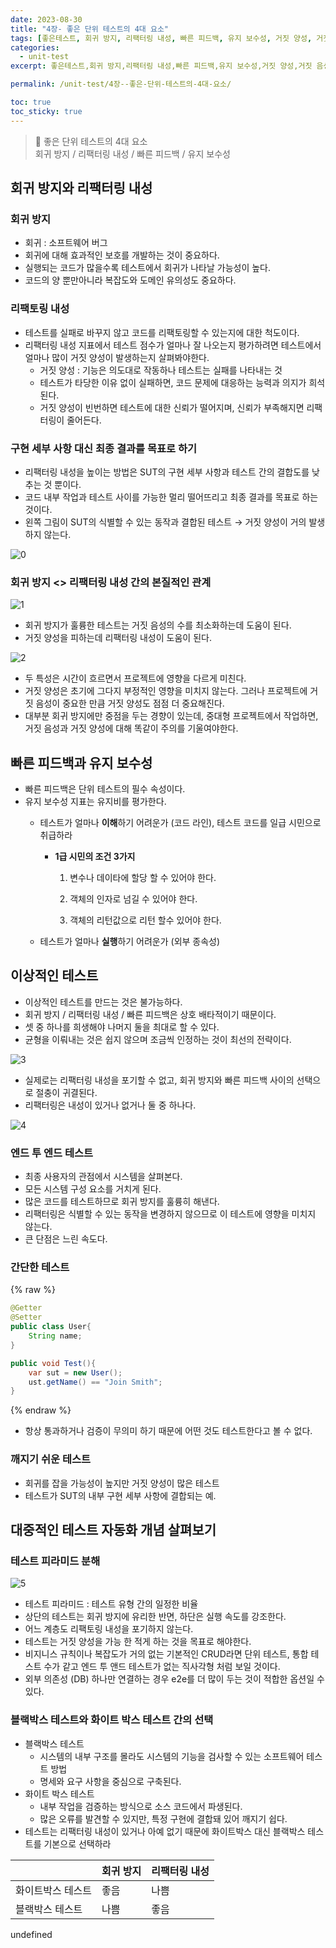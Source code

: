 ```yaml
---
date: 2023-08-30
title: "4장- 좋은 단위 테스트의 4대 요소"
tags: [좋은테스트, 회귀 방지, 리팩터링 내성, 빠른 피드백, 유지 보수성, 거짓 양성, 거짓 음성, 블랙박스 테스트, ]
categories:
  - unit-test
excerpt: 좋은테스트,회귀 방지,리팩터링 내성,빠른 피드백,유지 보수성,거짓 양성,거짓 음성,블랙박스 테스트

permalink: /unit-test/4장--좋은-단위-테스트의-4대-요소/

toc: true
toc_sticky: true
---
```



> 📌 좋은 단위 테스트의 4대 요소  
> 회귀 방지 / 리팩터링 내성 / 빠른 피드백 / 유지 보수성


## 회귀 방지와 리팩터링 내성


### 회귀 방지

- 회귀 : 소프트웨어 버그
- 회귀에 대해 효과적인 보호를 개발하는 것이 중요하다.
- 실행되는 코드가 많을수록 테스트에서 회귀가 나타날 가능성이 높다.
- 코드의 양 뿐만아니라 복잡도와 도메인 유의성도 중요하다.

### 리팩토링 내성

- 테스트를 실패로 바꾸지 않고 코드를 리팩토링할 수 있는지에 대한 척도이다.
- 리팩터링 내성 지표에서 테스트 점수가 얼마나 잘 나오는지 평가하려면 테스트에서 얼마나 많이 거짓 양성이 발생하는지 살펴봐야한다.
	- 거짓 양성 : 기능은 의도대로 작동하나 테스트는 실패를 나타내는 것
	- 테스트가 타당한 이유 없이 실패하면, 코드 문제에 대응하는 능력과 의지가 희석된다.
	- 거짓 양성이 빈번하면 테스트에 대한 신뢰가 떨어지며, 신뢰가 부족해지면 리팩터링이 줄어든다.

### 구현 세부 사항 대신 최종 결과를 목표로 하기

- 리팩터링 내성을 높이는 방법은 SUT의 구현 세부 사항과 테스트 간의 결합도를 낮추는 것 뿐이다.
- 코드 내부 작업과 테스트 사이를 가능한 멀리 떨어뜨리고 최종 결과를 목표로 하는 것이다.
- 왼쪽 그림이 SUT의 식별할 수 있는 동작과 결합된 테스트 → 거짓 양성이 거의 발생하지 않는다.

![0](/assets/img/2023-08-30-4장--좋은-단위-테스트의-4대-요소.md/0.png)


### 회귀 방지 <> 리팩터링 내성 간의 본질적인 관계


![1](/assets/img/2023-08-30-4장--좋은-단위-테스트의-4대-요소.md/1.png)

- 회귀 방지가 훌륭한 테스트는 거짓 음성의 수를 최소화하는데 도움이 된다.
- 거짓 양성을 피하는데 리팩터링 내성이 도움이 된다.

![2](/assets/img/2023-08-30-4장--좋은-단위-테스트의-4대-요소.md/2.png)

- 두 특성은 시간이 흐르면서 프로젝트에 영향을 다르게 미친다.
- 거짓 양성은 초기에 그다지 부정적인 영향을 미치지 않는다. 그러나 프로젝트에 거짓 음성이 중요한 만큼 거짓 양성도 점점 더 중요해진다.
- 대부분 회귀 방지에만 중점을 두는 경향이 있는데, 중대형 프로젝트에서 작업하면, 거짓 음성과 거짓 양성에 대해 똑같이 주의를 기울여야한다.

## 빠른 피드백과 유지 보수성

- 빠른 피드백은 단위 테스트의 필수 속성이다.
- 유지 보수성 지표는 유지비를 평가한다.
	- 테스트가 얼마나 **이해**하기 어려운가 (코드 라인), 테스트 코드를 일급 시민으로 취급하라
		- **1급 시민의 조건 3가지**

			1. 변수나 데이타에 할당 할 수 있어야 한다.


			2. 객체의 인자로 넘길 수 있어야 한다.


			3. 객체의 리턴값으로 리턴 할수 있어야 한다.

	- 테스트가 얼마나 **실행**하기 어려운가 (외부 종속성)

## 이상적인 테스트

- 이상적인 테스트를 만드는 것은 불가능하다.
- 회귀 방지 / 리팩터링 내성 / 빠른 피드백은 상호 배타적이기 때문이다.
- 셋 중 하나를 희생해야 나머지 둘을 최대로 할 수 있다.
- 균형을 이뤄내는 것은 쉽지 않으며 조금씩 인정하는 것이 최선의 전략이다.

![3](/assets/img/2023-08-30-4장--좋은-단위-테스트의-4대-요소.md/3.png)

- 실제로는 리팩터링 내성을 포기할 수 없고, 회귀 방지와 빠른 피드백 사이의 선택으로 절충이 귀결된다.
- 리팩터링은 내성이 있거나 없거나 둘 중 하나다.

![4](/assets/img/2023-08-30-4장--좋은-단위-테스트의-4대-요소.md/4.png)


### 엔드 투 엔드 테스트

- 최종 사용자의 관점에서 시스템을 살펴본다.
- 모든 시스템 구성 요소를 거치게 된다.
- 많은 코드를 테스트하므로 회귀 방지를 훌륭히 해낸다.
- 리팩터링은 식별할 수 있는 동작을 변경하지 않으므로 이 테스트에 영향을 미치지 않는다.
- 큰 단점은 느린 속도다.

### 간단한 테스트
{% raw %}

```java
@Getter
@Setter
public class User{
	String name;
}

public void Test(){
	var sut = new User();
	ust.getName() == "Join Smith";
}
```
{% endraw %}

- 항상 통과하거나 검증이 무의미 하기 때문에 어떤 것도 테스트한다고 볼 수 없다.

### 깨지기 쉬운 테스트

- 회귀를 잡을 가능성이 높지만 거짓 양성이 많은 테스트
- 테스트가 SUT의 내부 구현 세부 사항에 결합되는 예.

## 대중적인 테스트 자동화 개념  살펴보기


### 테스트 피라미드 분해


![5](/assets/img/2023-08-30-4장--좋은-단위-테스트의-4대-요소.md/5.png)

- 테스트 피라미드 : 테스트 유형 간의 일정한 비율
- 상단의 테스트는 회귀 방지에 유리한 반면, 하단은 실행 속도를 강조한다.
- 어느 계층도 리팩토링 내성을 포기하지 않는다.
- 테스트는 거짓 양성을 가능 한 적게 하는 것을 목표로 해야한다.
- 비지니스 규칙이나 복잡도가 거의 없는 기본적인 CRUD라면 단위 테스트, 통합 테스트 수가 같고 엔드 투 앤드 테스트가 없는 직사각형 처럼 보일 것이다.
- 외부 의존성 (DB) 하나만 연결하는 경우 e2e를 더 많이 두는 것이 적합한 옵션일 수 있다.

### 블랙박스 테스트와 화이트 박스 테스트 간의 선택

- 블랙박스 테스트
	- 시스템의 내부 구조를 몰라도 시스템의 기능을 검사할 수 있는 소프트웨어 테스트 방법
	- 명세와 요구 사항을 중심으로 구축된다.
- 화이트 박스 테스트
	- 내부 작업을 검증하는 방식으로 소스 코드에서 파생된다.
	- 많은 오류를 발견할 수 있지만, 특정 구현에 결합돼 있어 깨지기 쉽다.
- 테스트는 리팩터링 내성이 있거나 아예 없기 때문에 화이트박스 대신 블랙박스 테스트를 기본으로 선택하라

|           | 회귀 방지 | 리팩터링 내성 |
| --------- | ----- | ------- |
| 화이트박스 테스트 | 좋음    | 나쁨      |
| 블랙박스 테스트  | 나쁨    | 좋음      |

undefined